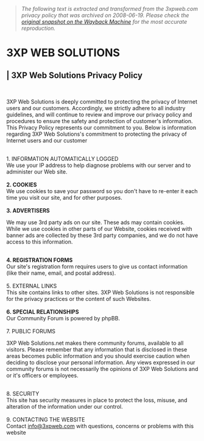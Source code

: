> *The following text is extracted and transformed from the 3xpweb.com privacy policy that was archived on 2008-06-19. Please check the [original snapshot on the Wayback Machine](https://web.archive.org/web/20080619075617id_/http%3A//3xpweb.com/privacy-policy.html) for the most accurate reproduction.*

# 3XP WEB SOLUTIONS

| 3XP Web Solutions Privacy Policy   
---  
   
  
3XP Web Solutions is deeply committed to protecting the privacy of Internet users and our customers. Accordingly, we strictly adhere to all industry guidelines, and will continue to review and improve our privacy policy and procedures to ensure the safety and protection of customer's information. This Privacy Policy represents our commitment to you. Below is information regarding 3XP Web Solutions's commitment to protecting the privacy of Internet users and our customer  
  
  
   
1\. INFORMATION AUTOMATICALLY LOGGED  
We use your IP address to help diagnose problems with our server and to administer our Web site.   
   
**2\. COOKIES**  
We use cookies to save your password so you don't have to re-enter it each time you visit our site, and for other purposes.  
   
**3\. ADVERTISERS**  
  
We may use 3rd party ads on our site. These ads may contain cookies. While we use cookies in other parts of our Website, cookies received with banner ads are collected by these 3rd party companies, and we do not have access to this information.  
  
   
**4\. REGISTRATION FORMS**  
Our site's registration form requires users to give us contact information (like their name, email, and postal address).  
   
5\. EXTERNAL LINKS  
This site contains links to other sites. 3XP Web Solutions is not responsible for the privacy practices or the content of such Websites.  
   
**6\. SPECIAL RELATIONSHIPS**  
Our Community Forum is powered by phpBB.  
   
7\. PUBLIC FORUMS  
  
3XP Web Solutions.net makes there community forums, available to all visitors. Please remember that any information that is disclosed in these areas becomes public information and you should exercise caution when deciding to disclose your personal information. Any views expressed in our community forums is not necessarily the opinions of 3XP Web Solutions and or it's officers or employees.  
  
   
8\. SECURITY  
This site has security measures in place to protect the loss, misuse, and alteration of the information under our control.  
   
9\. CONTACTING THE WEBSITE  
Contact [info@3xpweb.com](mailto:info@3xpweb.com) with questions, concerns or problems with this website
